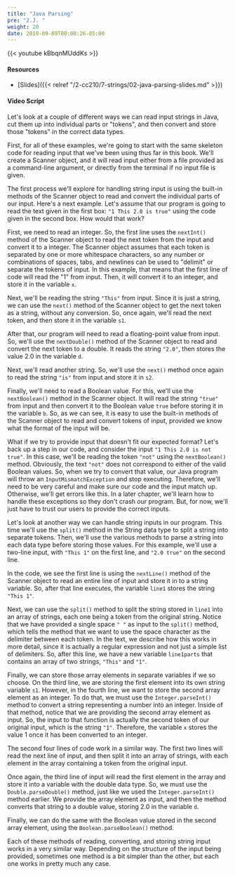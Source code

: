 ```yaml
---
title: "Java Parsing"
pre: "2.J. "
weight: 20
date: 2019-09-09T00:00:26-05:00
---
```


{{< youtube kBbqnMUddKs >}}

#### Resources

* [Slides]({{< relref "/2-cc210/7-strings/02-java-parsing-slides.md" >}})

#### Video Script

Let's look at a couple of different ways we can read input strings in Java, cut them up into individual parts or "tokens", and then convert and store those "tokens" in the correct data types.

First, for all of these examples, we're going to start with the same skeleton code for reading input that we've been using thus far in this book. We'll create a Scanner object, and it will read input either from a file provided as a command-line argument, or directly from the terminal if no input file is given.

The first process we'll explore for handling string input is using the built-in methods of the Scanner object to read and convert the individual parts of our input. Here's a next example. Let's assume that our program is going to read the text given in the first box: `"1 This 2.0 is true"` using the code given in the second box. How would that work?

First, we need to read an integer. So, the first line uses the `nextInt()` method of the Scanner object to read the next token from the input and convert it to a integer. The Scanner object assumes that each token is separated by one or more whitespace characters, so any number or combinations of spaces, tabs, and newlines can be used to "delimit" or separate the tokens of input. In this example, that means that the first line of code will read the "1" from input. Then, it will convert it to an integer, and store it in the variable `x`.

Next, we'll be reading the string `"This"` from input. Since it is just a string, we can use the `next()` method of the Scanner object to get the next token as a string, without any conversion. So, once again, we'll read the next token, and then store it in the variable `s1`.

After that, our program will need to read a floating-point value from input. So, we'll use the `nextDouble()` method of the Scanner object to read and convert the next token to a double. It reads the string `"2.0"`, then stores the value 2.0 in the variable `d`.

Next, we'll read another string. So, we'll use the `next()` method once again to read the string `"is"` from input and store it in `s2`.

Finally, we'll need to read a Boolean value. For this, we'll use the `nextBoolean()` method in the Scanner object. It will read the string `"true"` from input and then convert it to the Boolean value `true` before storing it in the variable `b`. So, as we can see, it is easy to use the built-in methods of the Scanner object to read and convert tokens of input, provided we know what the format of the input will be.

What if we try to provide input that doesn't fit our expected format? Let's back up a step in our code, and consider the input `"1 This 2.0 is not true"`. In this case, we'll be reading the token `"not"` using the `nextBoolean()` method. Obviously, the text `"not"` does not correspond to either of the valid Boolean values. So, when we try to convert that value, our Java program will throw an `InputMismatchException` and stop executing. Therefore, we'll need to be very careful and make sure our code and the input match up. Otherwise, we'll get errors like this. In a later chapter, we'll learn how to handle these exceptions so they don't crash our program. But, for now, we'll just have to trust our users to provide the correct inputs.

Let's look at another way we can handle string inputs in our program. This time we'll use the `split()` method in the String data type to split a string into separate tokens. Then, we'll use the various methods to parse a string into each data type before storing those values. For this example, we'll use a two-line input, with `"This 1"` on the first line, and `"2.0 true"` on the second line.

In the code, we see the first line is using the `nextLine()` method of the Scanner object to read an entire line of input and store it in to a string variable. So, after that line executes, the variable `line1` stores the string `"This 1"`.

Next, we can use the `split()` method to split the string stored in `line1` into an array of strings, each one being a token from the original string. Notice that we have provided a single space `" "` as input to the `split()` method, which tells the method that we want to use the space character as the delimiter between each token. In the text, we describe how this works in more detail, since it is actually a regular expression and not just a simple list of delimiters. So, after this line, we have a new variable `line1parts` that contains an array of two strings, `"This"` and `"1"`.

Finally, we can store those array elements in separate variables if we so choose. On the third line, we are storing the first element into its own string variable `s1`. However, in the fourth line, we want to store the second array element as an integer. To do that, we must use the `Integer.parseInt()` method to convert a string representing a number into an integer. Inside of that method, notice that we are providing the second array element as input. So, the input to that function is actually the second token of our original input, which is the string `"1"`. Therefore, the variable `x` stores the value 1 once it has been converted to an integer.

The second four lines of code work in a similar way. The first two lines will read the next line of input, and then split it into an array of strings, with each element in the array containing a token from the original input.

Once again, the third line of input will read the first element in the array and store it into a variable with the double data type. So, we must use the `Double.parseDouble()` method, just like we used the `Integer.parseInt()` method earlier. We provide the array element as input, and then the method converts that string to a double value, storing 2.0 in the variable `d`.

Finally, we can do the same with the Boolean value stored in the second array element, using the `Boolean.parseBoolean()` method.

Each of these methods of reading, converting, and storing string input works in a very similar way. Depending on the structure of the input being provided, sometimes one method is a bit simpler than the other, but each one works in pretty much any case.
